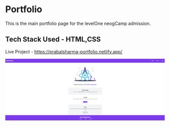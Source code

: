 #  Portfolio

This is the main portfolio page for the levelOne neogCamp admission.
## Tech Stack Used - HTML,CSS

Live Project - https://prabalsharma-portfolio.netlify.app/

[![homePage](https://raw.githubusercontent.com/prabalsh19/markFour/main/homePage.PNG?raw=true "homePage")](https://raw.githubusercontent.com/prabalsh19/markFour/main/homePage.PNG?raw=true "homePage")
